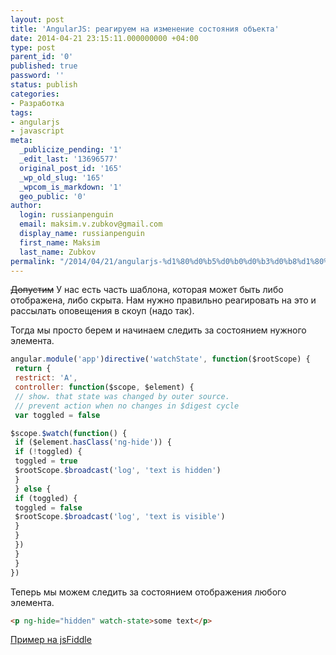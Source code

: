 ```yaml
---
layout: post
title: 'AngularJS: реагируем на изменение состояния объекта'
date: 2014-04-21 23:15:11.000000000 +04:00
type: post
parent_id: '0'
published: true
password: ''
status: publish
categories:
- Разработка
tags:
- angularjs
- javascript
meta:
  _publicize_pending: '1'
  _edit_last: '13696577'
  original_post_id: '165'
  _wp_old_slug: '165'
  _wpcom_is_markdown: '1'
  geo_public: '0'
author:
  login: russianpenguin
  email: maksim.v.zubkov@gmail.com
  display_name: russianpenguin
  first_name: Maksim
  last_name: Zubkov
permalink: "/2014/04/21/angularjs-%d1%80%d0%b5%d0%b0%d0%b3%d0%b8%d1%80%d1%83%d0%b5%d0%bc-%d0%bd%d0%b0-%d0%b8%d0%b7%d0%bc%d0%b5%d0%bd%d0%b5%d0%bd%d0%b8%d0%b5-%d1%81%d0%be%d1%81%d1%82%d0%be%d1%8f%d0%bd%d0%b8%d1%8f/"
---
```

 ~~Допустим~~ У нас есть часть шаблона, которая может быть либо отображена, либо скрыта. Нам нужно правильно реагировать на это и рассылать оповещения в скоуп (надо так).

Тогда мы просто берем и начинаем следить за состоянием нужного элемента.

```javascript
angular.module('app')directive('watchState', function($rootScope) {  
 return {  
 restrict: 'A',  
 controller: function($scope, $element) {  
 // show. that state was changed by outer source.  
 // prevent action when no changes in $digest cycle  
 var toggled = false

$scope.$watch(function() {  
 if ($element.hasClass('ng-hide')) {  
 if (!toggled) {  
 toggled = true  
 $rootScope.$broadcast('log', 'text is hidden')  
 }  
 } else {  
 if (toggled) {  
 toggled = false  
 $rootScope.$broadcast('log', 'text is visible')  
 }  
 }  
 })  
 }  
 }  
})
```

Теперь мы можем следить за состоянием отображения любого элемента.

```html
<p ng-hide="hidden" watch-state>some text</p>
```

[Пример на jsFiddle](http://jsfiddle.net/russianpenguin/EgRrp/ "Фидл с примером")

